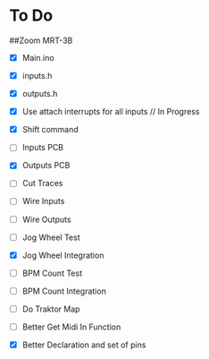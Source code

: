# To Do 
##Zoom MRT-3B

- [x] Main.ino
- [x] inputs.h
- [x] outputs.h
- [x] Use attach interrupts for all inputs // In Progress
- [x] Shift command
- [ ] Inputs PCB
- [x] Outputs PCB
- [ ] Cut Traces
- [ ] Wire Inputs
- [ ] Wire Outputs
- [ ] Jog Wheel Test
- [x] Jog Wheel Integration
- [ ] BPM Count Test
- [ ] BPM Count Integration
- [ ] Do Traktor Map

- [ ] Better Get Midi In Function
- [x] Better Declaration and set of pins
